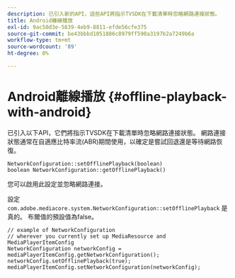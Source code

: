 ```yaml
---
description: 已引入新的API，這些API將指示TVSDK在下載清單時忽略網路連接狀態。
title: Android離線播放
exl-id: 9ac50d3e-5839-4eb9-8811-efde56cfe375
source-git-commit: be43bbbd1051886c8979ff590a3197b2a7249b6a
workflow-type: tm+mt
source-wordcount: '89'
ht-degree: 0%

---
```


# Android離線播放 {#offline-playback-with-android}

已引入以下API，它們將指示TVSDK在下載清單時忽略網路連接狀態。 網路連接狀態通常在自適應比特率流(ABR)期間使用，以確定是嘗試回退還是等待網路恢復。

```
NetworkConfiguration::setOfflinePlayback(boolean)
boolean NetworkConfiguration::getOfflinePlayback()
```

您可以啟用此設定並忽略網路連接。

設定 `com.adobe.mediacore.system.NetworkConfiguration::setOfflinePlayback` 是真的。 布爾值的預設值為false。

```
// example of NetworkConfiguration
// wherever you currently set up MediaResource and MediaPlayerItemConfig
NetworkConfiguration networkConfig = mediaPlayerItemConfig.getNetworkConfiguration();
networkConfig.setOfflinePlayback(true);
mediaPlayerItemConfig.setNetworkConfiguration(networkConfig);
```
